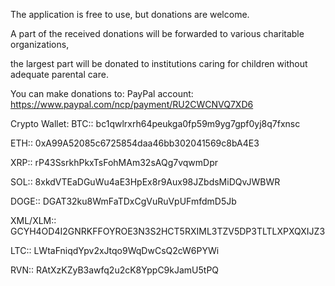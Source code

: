 The application is free to use, but donations are welcome.

A part of the received donations will be forwarded to various charitable organizations,

the largest part will be donated to institutions caring for children without adequate parental care.

You can make donations to:
PayPal account: https://www.paypal.com/ncp/payment/RU2CWCNVQ7XD6

Crypto Wallet:
BTC::
bc1qwlrxrh64peukga0fp59m9yg7gpf0yj8q7fxnsc

ETH::
0xA99A52085c6725854daa46bb302041569c8bA4E3

XRP::
rP43SsrkhPkxTsFohMAm32sAQg7vqwmDpr

SOL::
8xkdVTEaDGuWu4aE3HpEx8r9Aux98JZbdsMiDQvJWBWR

DOGE::
DGAT32ku8WmFaTDxCgVuRuVpUFmfdmD5Jb

XML/XLM::
GCYH4OD4I2GNRKFFOYROE3N3S2HCT5RXIML3TZV5DP3TLTLXPXQXIJZ3

LTC::
LWtaFniqdYpv2xJtqo9WqDwCsQ2cW6PYWi

RVN::
RAtXzKZyB3awfq2u2cK8YppC9kJamU5tPQ
